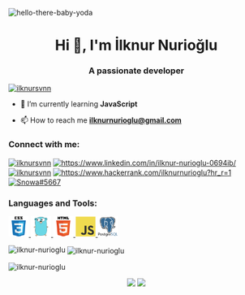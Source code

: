 
![hello-there-baby-yoda](https://user-images.githubusercontent.com/97106063/159130321-a0273b45-43bb-4440-ac77-e61eb2240d27.gif)
 
<h1 align="center">Hi 👋, I'm İlknur Nurioğlu</h1>
<h3 align="center">A passionate developer</h3>

<p align="left"> <a href="https://twitter.com/ilknursvnn" target="blank"><img src="https://img.shields.io/twitter/follow/ilknursvnn?logo=twitter&style=for-the-badge" alt="ilknursvnn" /></a> </p>

- 🌱 I’m currently learning **JavaScript**

- 📫 How to reach me **ilknurnurioglu@gmail.com**

<h3 align="left">Connect with me:</h3>
<p align="left">
<a href="https://twitter.com/ilknursvnn" target="blank"><img align="center" src="https://raw.githubusercontent.com/rahuldkjain/github-profile-readme-generator/master/src/images/icons/Social/twitter.svg" alt="ilknursvnn" height="30" width="40" /></a>
<a href="https://linkedin.com/in/https://www.linkedin.com/in/ilknur-nurioglu-0694ib/" target="blank"><img align="center" src="https://raw.githubusercontent.com/rahuldkjain/github-profile-readme-generator/master/src/images/icons/Social/linked-in-alt.svg" alt="https://www.linkedin.com/in/ilknur-nurioglu-0694ib/" height="30" width="40" /></a>
<a href="https://instagram.com/ilknursvnn" target="blank"><img align="center" src="https://raw.githubusercontent.com/rahuldkjain/github-profile-readme-generator/master/src/images/icons/Social/instagram.svg" alt="ilknursvnn" height="30" width="40" /></a>
<a href="https://www.hackerrank.com/https://www.hackerrank.com/ilknurnurioglu?hr_r=1" target="blank"><img align="center" src="https://raw.githubusercontent.com/rahuldkjain/github-profile-readme-generator/master/src/images/icons/Social/hackerrank.svg" alt="https://www.hackerrank.com/ilknurnurioglu?hr_r=1" height="30" width="40" /></a>
<a href="https://discord.gg/Snowa#5667" target="blank"><img align="center" src="https://raw.githubusercontent.com/rahuldkjain/github-profile-readme-generator/master/src/images/icons/Social/discord.svg" alt="Snowa#5667" height="30" width="40" /></a>
</p>

<h3 align="left">Languages and Tools:</h3>
<p align="left"> <a href="https://www.w3schools.com/css/" target="_blank" rel="noreferrer"> <img src="https://raw.githubusercontent.com/devicons/devicon/master/icons/css3/css3-original-wordmark.svg" alt="css3" width="40" height="40"/> </a> <a href="https://golang.org" target="_blank" rel="noreferrer"> <img src="https://raw.githubusercontent.com/devicons/devicon/master/icons/go/go-original.svg" alt="go" width="40" height="40"/> </a> <a href="https://www.w3.org/html/" target="_blank" rel="noreferrer"> <img src="https://raw.githubusercontent.com/devicons/devicon/master/icons/html5/html5-original-wordmark.svg" alt="html5" width="40" height="40"/> </a> <a href="https://developer.mozilla.org/en-US/docs/Web/JavaScript" target="_blank" rel="noreferrer"> <img src="https://raw.githubusercontent.com/devicons/devicon/master/icons/javascript/javascript-original.svg" alt="javascript" width="40" height="40"/> </a> <a href="https://www.postgresql.org" target="_blank" rel="noreferrer"> <img src="https://raw.githubusercontent.com/devicons/devicon/master/icons/postgresql/postgresql-original-wordmark.svg" alt="postgresql" width="40" height="40"/> </a> </p>

<p><img align="left" src="https://github-readme-stats.vercel.app/api/top-langs?username=ilknur-nurioglu&show_icons=true&locale=en&layout=compact" alt="ilknur-nurioglu" /></p>

<p>&nbsp;<img align="center" src="https://github-readme-stats.vercel.app/api?username=ilknur-nurioglu&show_icons=true&locale=en" alt="ilknur-nurioglu" /></p>

<p><img align="center" src="https://github-readme-streak-stats.herokuapp.com/?user=ilknur-nurioglu&" alt="ilknur-nurioglu" /></p>

<!---
ilknur-nurioglu/ilknur-nurioglu is a ✨ special ✨ repository because its `README.md` (this file) appears on your GitHub profile.
You can click the Preview link to take a look at your changes.
--->
<p align="center">
<img src="https://github-readme-stats.vercel.app/api?username=ilknur-nurioglu&&show_icons=true&title_color=ffffff&icon_color=bb2acf&text_color=daf7dc&bg_color=151515">
<img src="https://github-readme-stats.vercel.app/api/top-langs/?username=ilknur-nurioglu&langs_count=8)(https://github.com/ilknur-nurioglu/github-readme-stats)">
</p>
